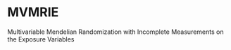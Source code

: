 # MVMRIE
Multivariable Mendelian Randomization with Incomplete Measurements on the Exposure Variables
